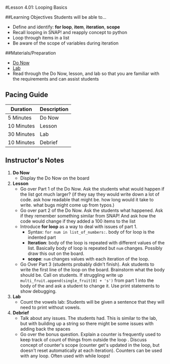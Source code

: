 #Lesson 4.01: Looping Basics

##Learning Objectives
Students will be able to...

* Define and identify: **for loop**, **item**, **iteration**, **scope**
* Recall looping in SNAP! and reapply concept to python 
* Loop through items in a list
* Be aware of the scope of variables during iteration 

##Materials/Preparation
* [Do Now]
* [Lab]
*  Read through the Do Now, lesson, and lab so that you are familiar with the requirements and can assist students

## Pacing Guide
| **Duration**   | **Description** |
| ---------- | ----------- |
| 5 Minutes  | Do Now      |
| 10 Minutes | Lesson      |
| 30 Minutes | Lab         |
| 10 Minutes | Debrief     |

## Instructor's Notes

1. **Do Now**
    * Display the Do Now on the board
2. **Lesson**
	* Go over Part 1 of the Do Now. Ask the students what would happen if the list got much larger? (if they say they would write down a lot of code. ask how readable that might be. how long would it take to write. what bugs might come up from typos.)
	* Go over part 2 of the Do Now. Ask the students what happened. Ask if they remember something similar from SNAP! And ask how the code would change if they added a 100 items to the list 
	* Introduce **for loop** as a way to deal with issues of part 1. 
		* Syntax: `for num in list_of_numbers:`. body of for loop is the indented part
		* **Iteration**: body of the loop is repeated with different values of the list. Basically body of loop is repeated but `num` changes. Possibly draw this out on the board. 
		* **scope**: `num` changes values with each iteration of the loop. 
	* Go Over Part 3 (students probably didn't finish). Ask students to write the first line of the loop on the board. Brainstorm what the body should be. Call on students. If struggling write up `multi_fruit.append(single_fruit[0] + 's')` from part 1 into the body of the  and ask a student to change it. Use print statements to show debugging. 
3. **Lab**
	* Count the vowels lab: Students will be given a sentence that they will need to print without vowels. 
4. **Debrief**
	* Talk about any issues. The students had. This is similar to the lab, but with building up a string so there might be some issues with adding back the spaces
	* Go over the bonus question. Explain a counter is frequently used to keep track of count of things from outside the loop . Discuss concept of counter's scope (counter get's updated in the loop, but doesn't reset automatically at each iteration). Counters can be used with any loop. Often used with while loops!



[Do Now]: do_now.md
[Lab]: lab.md